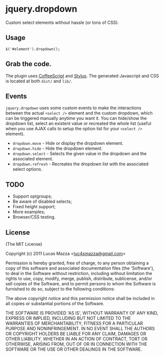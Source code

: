 # jquery.dropdown

Custom select elements without hassle (or tons of CSS).

## Usage

    $('#element').dropdown();

## Grab the code.

The plugin uses [CoffeeScript](http://jashkenas.github.com/coffee-script) and [Stylus](http://learnBoost.github.com/stylus). The generated Javascript and CSS is located at both `dist/` and `lib/`.

## Events

`jquery.dropdown` uses some custom events to make the interactions between the actual `<select />` element and the custom dropdown, which can be triggered manually anytime you want it. You can hide/show the dropdown list, select an existent value or recreated the whole list (useful when you use AJAX calls to setup the option list for your `<select />` element).

* `dropdown.move` - Hide or display the dropdown element.
* `dropdown.hide` - Hide the dropdown element.
* `dropdown.select` - Selects the given value in the dropdown and the associated element.
* `dropdown.refresh` - Recreates the dropdown list with the associated select options.

## TODO
* Support optgroups;
* Be aware of disabled selects;
* Fixed height support;
* More examples;
* Browser/CSS testing.

## License

(The MIT License)

Copyright (c) 2011 Lucas Mazza &lt;luc4smazza@gmail.com&gt;

Permission is hereby granted, free of charge, to any person obtaining
a copy of this software and associated documentation files (the
'Software'), to deal in the Software without restriction, including
without limitation the rights to use, copy, modify, merge, publish,
distribute, sublicense, and/or sell copies of the Software, and to
permit persons to whom the Software is furnished to do so, subject to
the following conditions:

The above copyright notice and this permission notice shall be
included in all copies or substantial portions of the Software.

THE SOFTWARE IS PROVIDED 'AS IS', WITHOUT WARRANTY OF ANY KIND,
EXPRESS OR IMPLIED, INCLUDING BUT NOT LIMITED TO THE WARRANTIES OF
MERCHANTABILITY, FITNESS FOR A PARTICULAR PURPOSE AND NONINFRINGEMENT.
IN NO EVENT SHALL THE AUTHORS OR COPYRIGHT HOLDERS BE LIABLE FOR ANY
CLAIM, DAMAGES OR OTHER LIABILITY, WHETHER IN AN ACTION OF CONTRACT,
TORT OR OTHERWISE, ARISING FROM, OUT OF OR IN CONNECTION WITH THE
SOFTWARE OR THE USE OR OTHER DEALINGS IN THE SOFTWARE.